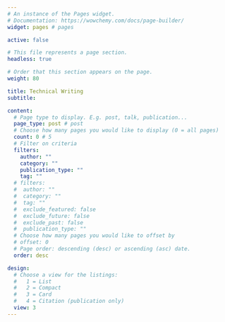 ```yaml
---
# An instance of the Pages widget.
# Documentation: https://wowchemy.com/docs/page-builder/
widget: pages # pages

active: false

# This file represents a page section.
headless: true

# Order that this section appears on the page.
weight: 80

title: Technical Writing
subtitle:

content:
  # Page type to display. E.g. post, talk, publication...
  page_type: post # post
  # Choose how many pages you would like to display (0 = all pages)
  count: 0 # 5
  # Filter on criteria
  filters:
    author: ""
    category: ""
    publication_type: ""
    tag: ""
  # filters:
  #  author: ""
  #  category: ""
  #  tag: ""
  #  exclude_featured: false
  #  exclude_future: false
  #  exclude_past: false
  #  publication_type: ""
  # Choose how many pages you would like to offset by
  # offset: 0
  # Page order: descending (desc) or ascending (asc) date.
  order: desc

design:
  # Choose a view for the listings:
  #   1 = List
  #   2 = Compact
  #   3 = Card
  #   4 = Citation (publication only)
  view: 3
---
```

